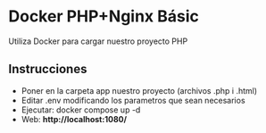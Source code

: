 # Docker PHP+Nginx Básic
Utiliza Docker para cargar nuestro proyecto PHP

## Instrucciones
- Poner en la carpeta app nuestro proyecto (archivos .php i .html)
- Editar .env modificando los parametros que sean necesarios
- Ejecutar: docker compose up -d
- Web: **http://localhost:1080/**


